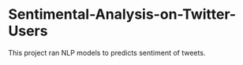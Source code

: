# Sentimental-Analysis-on-Twitter-Users
This project ran NLP models to predicts sentiment of tweets.
